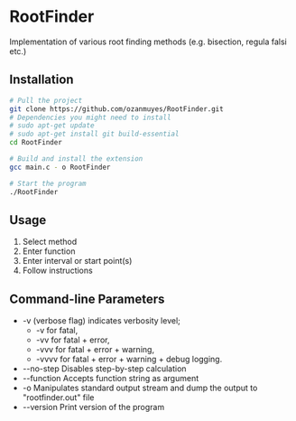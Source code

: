 # RootFinder
Implementation of various root finding methods (e.g. bisection, regula falsi etc.)

## Installation
```bash
# Pull the project
git clone https://github.com/ozanmuyes/RootFinder.git
# Dependencies you might need to install
# sudo apt-get update
# sudo apt-get install git build-essential
cd RootFinder

# Build and install the extension
gcc main.c - o RootFinder

# Start the program
./RootFinder
```

## Usage
1. Select method
2. Enter function
3. Enter interval or start point(s)
4. Follow instructions

## Command-line Parameters
* -v (verbose flag) indicates verbosity level;
  * -v for fatal,
  * -vv for fatal + error,
  * -vvv for fatal + error + warning,
  * -vvvv for fatal + error + warning + debug logging.
* --no-step Disables step-by-step calculation
* --function Accepts function string as argument
* -o Manipulates standard output stream and dump the output to "rootfinder.out" file
* --version Print version of the program

